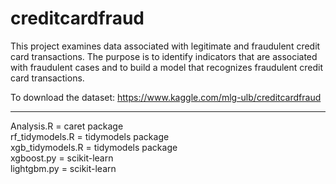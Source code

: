 # creditcardfraud

This project examines data associated with legitimate and fraudulent credit card transactions. The purpose is to identify indicators that are associated with fraudulent cases and to build a model that recognizes fraudulent credit card transactions.

To download the dataset: 
https://www.kaggle.com/mlg-ulb/creditcardfraud

---------------------
Analysis.R = caret package\
rf_tidymodels.R = tidymodels package\
xgb_tidymodels.R = tidymodels package\
xgboost.py = scikit-learn\
lightgbm.py = scikit-learn
